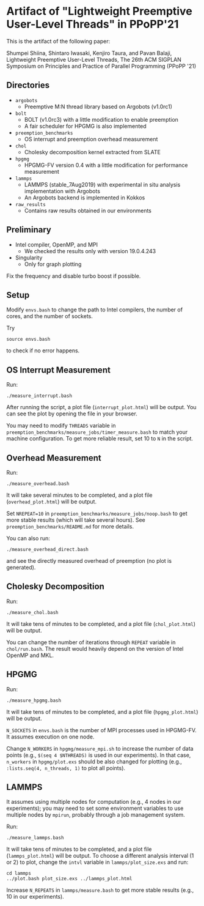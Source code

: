 # Artifact of "Lightweight Preemptive User-Level Threads" in PPoPP'21

This is the artifact of the following paper:

Shumpei Shiina, Shintaro Iwasaki, Kenjiro Taura, and Pavan Balaji, Lightweight Preemptive User-Level Threads, The 26th ACM SIGPLAN Symposium on Principles and Practice of Parallel Programming (PPoPP '21)

## Directories

- `argobots`
    - Preemptive M:N thread library based on Argobots (v1.0rc1)
- `bolt`
    - BOLT (v1.0rc3) with a little modification to enable preemption
    - A fair scheduler for HPGMG is also implemented
- `preemption_benchmarks`
    - OS interrupt and preemption overhead measurement
- `chol`
    - Cholesky decomposition kernel extracted from SLATE
- `hpgmg`
    - HPGMG-FV version 0.4 with a little modification for performance measurement
- `lammps`
    - LAMMPS (stable_7Aug2019) with experimental in situ analysis implementation with Argobots
    - An Argobots backend is implemented in Kokkos
- `raw_results`
    - Contains raw results obtained in our environments

## Preliminary

- Intel compiler, OpenMP, and MPI
    - We checked the results only with version 19.0.4.243
- Singularity
    - Only for graph plotting

Fix the frequency and disable turbo boost if possible.

## Setup

Modify `envs.bash` to change the path to Intel compilers, the number of cores, and the number of sockets.

Try
```
source envs.bash
```
to check if no error happens.

## OS Interrupt Measurement

Run:
```
./measure_interrupt.bash
```

After running the script, a plot file (`interrupt_plot.html`) will be output.
You can see the plot by opening the file in your browser.

You may need to modify `THREADS` variable in `preemption_benchmarks/measure_jobs/timer_measure.bash` to match your machine configuration.
To get more reliable result, set 10 to `N` in the script.

## Overhead Measurement

Run:
```
./measure_overhead.bash
```

It will take several minutes to be completed, and a plot file (`overhead_plot.html`) will be output.

Set `NREPEAT=10` in `preemption_benchmarks/measure_jobs/noop.bash` to get more stable results (which will take several hours).
See `preemption_benchmarks/README.md` for more details.

You can also run:
```
./measure_overhead_direct.bash
```
and see the directly measured overhead of preemption (no plot is generated).

## Cholesky Decomposition

Run:
```
./measure_chol.bash
```

It will take tens of minutes to be completed, and a plot file (`chol_plot.html`) will be output.

You can change the number of iterations through `REPEAT` variable in `chol/run.bash`.
The result would heavily depend on the version of Intel OpenMP and MKL.

## HPGMG

Run:
```
./measure_hpgmg.bash
```

It will take tens of minutes to be completed, and a plot file (`hpgmg_plot.html`) will be output.

`N_SOCKETS` in `envs.bash` is the number of MPI processes used in HPGMG-FV.
It assumes execution on one node.

Change `N_WORKERS` in `hpgmg/measure_mpi.sh` to increase the number of data points (e.g., `$(seq 4 $NTHREADS)` is used in our experiments).
In that case, `n_workers` in `hpgmg/plot.exs` should be also changed for plotting (e.g., `:lists.seq(4, n_threads, 1)` to plot all points).

## LAMMPS

It assumes using multiple nodes for computation (e.g., 4 nodes in our experiments); you may need to set some environment variables to use multiple nodes by `mpirun`, probably through a job management system.

Run:
```
./measure_lammps.bash
```

It will take tens of minutes to be completed, and a plot file (`lammps_plot.html`) will be output.
To choose a different analysis interval (1 or 2) to plot, change the `intvl` variable in `lammps/plot_size.exs` and run:

```
cd lammps
../plot.bash plot_size.exs ../lammps_plot.html
```

Increase `N_REPEATS` in `lammps/measure.bash` to get more stable results (e.g., 10 in our experiments).
